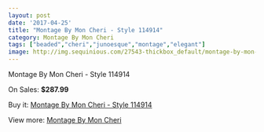 ```yaml
---
layout: post
date: '2017-04-25'
title: "Montage By Mon Cheri - Style 114914"
category: Montage By Mon Cheri
tags: ["beaded","cheri","junoesque","montage","elegant"]
image: http://img.sequinious.com/27543-thickbox_default/montage-by-mon-cheri-style-114914.jpg
---
```

Montage By Mon Cheri - Style 114914

On Sales: **$287.99**
<a href="https://www.sequinious.com/montage-by-mon-cheri/7228-montage-by-mon-cheri-style-114914.html"><amp-img layout="responsive" width="600" height="600" src="//img.sequinious.com/27543-thickbox_default/montage-by-mon-cheri-style-114914.jpg" alt="Montage By Mon Cheri - Style 114914 0" /></a>
<a href="https://www.sequinious.com/montage-by-mon-cheri/7228-montage-by-mon-cheri-style-114914.html"><amp-img layout="responsive" width="600" height="600" src="//img.sequinious.com/27544-thickbox_default/montage-by-mon-cheri-style-114914.jpg" alt="Montage By Mon Cheri - Style 114914 1" /></a>

Buy it: [Montage By Mon Cheri - Style 114914](https://www.sequinious.com/montage-by-mon-cheri/7228-montage-by-mon-cheri-style-114914.html "Montage By Mon Cheri - Style 114914")

View more: [Montage By Mon Cheri](https://www.sequinious.com/63-montage-by-mon-cheri "Montage By Mon Cheri")